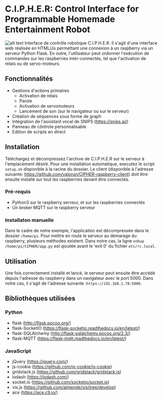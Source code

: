 # **C.I.P.H.E.R: Control Interface for Programmable Homemade Entertainment Robot**

![alt text](https://raw.githubusercontent.com/valorun/CIPHER/docs/capture.png)
Interface de contrôle robotique C.I.P.H.E.R. Il s'agit d'une interface web réalisée en HTML/Js permettant une connexion à un raspberry via un serveur Python Flask. En outre, l'utilisateur peut ordonner l'exécution de commandes sur les raspberries inter-connectés, tel que l'activation de relais ou de servo-moteurs.

## Fonctionnalités

- Gestions d'actions primaires
    - Activation de relais
    - Parole
    - Activation de servomoteurs
    - Lancement de son (sur le navigateur ou sur le serveur)
- Création de séquences sous forme de graph
- Intégration de l'assistant vocal de SNIPS (<https://snips.ai/>)
- Panneau de côntrole personnalisable
- Edition de scripts en direct

## Installation

Téléchargez et décompressez l'archive de C.I.P.H.E.R sur le serveur à l'emplacement désiré.
Pour une installation automatique, executez le script ```setup.sh``` disponible à la racine du dossier.
Le client (disponible à l'adresse suivante: <https://github.com/valorun/CIPHER-raspberry-client>) doit être ensuite installé sur tout les raspberries devant être connectés.

### Pré-requis

- Python3 sur le raspberry serveur, et sur les raspberries connectés
- Un broker MQTT sur le raspberry serveur

### Installaton manuelle

Dans le cadre de notre exemple, l'application est décompressée dans le dossier ```/home/pi```.
Pour mettre en route le serveur au démarage du raspberry, plusieurs méthodes existent.
Dans notre cas, la ligne ```nohup /home/pi/CIPHER/app.py``` est ajoutée avant le 'exit 0' du fichier ```etc/rc.local```.

## Utilisation

Une fois correctement installé et lancé, le serveur peut ensuite être accédé depuis l'adresse du raspberry dans un navigateur avec le port 5000. Dans notre cas, il s'agit de l'adresse suivante :```https://192.168.1.78:5000```.

## Bibliothèques utilisées

### Python

- flask (<http://flask.pocoo.org/>)
- flask-SocketIO (<https://flask-socketio.readthedocs.io/en/latest/>)
- flask-SQLAlchemy (<http://flask-sqlalchemy.pocoo.org/2.3/>)
- flask-MQTT (<https://flask-mqtt.readthedocs.io/en/latest/>)

### JavaScript

- jQuery (<https://jquery.com/>)
- js-cookie (<https://github.com/js-cookie/js-cookie>)
- gridstack.js (<https://github.com/gridstack/gridstack.js>)
- lodash (<https://lodash.com/>)
- socket.io (<https://github.com/socketio/socket.io>)
- vis.js (<https://github.com/almende/vis/tree/develop>)
- ace (<https://ace.c9.io/>)
